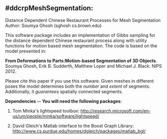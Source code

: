 #ddcrpMeshSegmentation:
------------------------------------
Distance Dependent Chinese Restaurant Processes for Mesh Segmentation
Author: Soumya Ghosh (sghosh <AT> cs.brown.edu)

This software package includes an implementation of Gibbs sampling for the 
distance dependent Chinese restaurant process along with utility functions for motion based mesh segmentation.
The code is based on the model presented in:

**From Deformations to Parts:Motion-based Segmentation of 3D Objects**.
Soumya Ghosh, Erik B. Sudderth, Matthew Loper and Michael J. Black.
NIPS 2012. 

Please cite this paper if you use this software. Given meshes in different poses the model determines both the *number* and *extent* of segments. Additionally, it *guarantees* spatially connected segments.

**Dependencies -- You will need the following packages**:

1) Tom Minka's lightspeed toolbox:
http://research.microsoft.com/en-us/um/people/minka/software/lightspeed/ 

2) David Gleich's Matlab interface to the Boost Graph Library:
http://www.cs.purdue.edu/homes/dgleich/packages/matlab_bgl/
